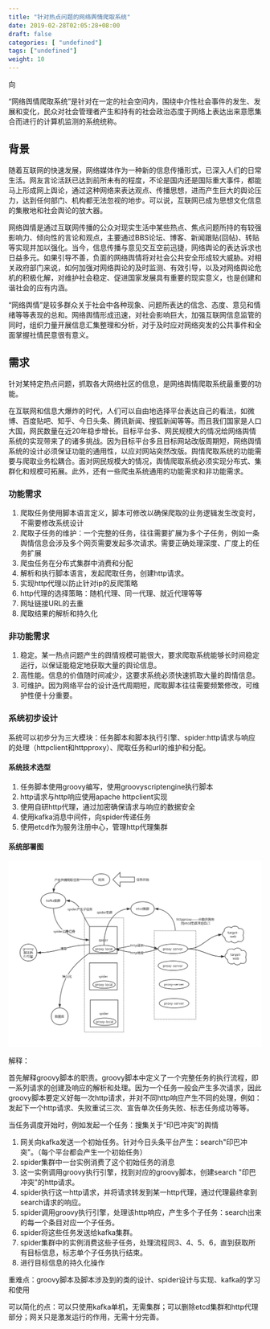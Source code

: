 ```yaml
---
title: "针对热点问题的网络舆情爬取系统"
date: 2019-02-28T02:05:28+08:00
draft: false
categories: [ "undefined"]
tags: ["undefined"]
weight: 10
---
```


向

“网络舆情爬取系统”是针对在一定的社会空间内，围绕中介性社会事件的发生、发展和变化，民众对社会管理者产生和持有的社会政治态度于网络上表达出来意愿集合而进行的计算机监测的系统统称。
<!--more-->

## 背景

随着互联网的快速发展，网络媒体作为一种新的信息传播形式，已深入人们的日常生活。网友言论活跃已达到前所未有的程度，不论是国内还是国际重大事件，都能马上形成网上舆论，通过这种网络来表达观点、传播思想，进而产生巨大的舆论压力，达到任何部门、机构都无法忽视的地步。可以说，互联网已成为思想文化信息的集散地和社会舆论的放大器。

网络舆情是通过互联网传播的公众对现实生活中某些热点、焦点问题所持的有较强影响力、倾向性的言论和观点，主要通过BBS论坛、博客、新闻跟贴(回帖)、转贴等实现并加以强化。当今，信息传播与意见交互空前迅捷，网络舆论的表达诉求也日益多元。如果引导不善，负面的网络舆情将对社会公共安全形成较大威胁。对相关政府部门来说，如何加强对网络舆论的及时监测、有效引导，以及对网络舆论危机的积极化解，对维护社会稳定、促进国家发展具有重要的现实意义，也是创建和谐社会的应有内涵。

“网络舆情”是较多群众关于社会中各种现象、问题所表达的信念、态度、意见和情绪等等表现的总和。网络舆情形成迅速，对社会影响巨大，加强互联网信息监管的同时，组织力量开展信息汇集整理和分析，对于及时应对网络突发的公共事件和全面掌握社情民意很有意义。

## 需求

针对某特定热点问题，抓取各大网络社区的信息，是网络舆情爬取系统最重要的功能。

在互联网和信息大爆炸的时代，人们可以自由地选择平台表达自己的看法，如微博、百度贴吧、知乎、今日头条、腾讯新闻、搜狐新闻等等。而且我们国家是人口大国，网民数量在近20年稳步增长。目标平台多、网民规模大的情况给网络舆情系统的实现带来了的诸多挑战。因为目标平台多且目标网站改版周期短，网络舆情系统的设计必须保证功能的通用性，以应对网站突然改版。舆情爬取系统的功能需要与爬取业务松耦合。面对网民规模大的情况，舆情爬取系统必须实现分布式、集群化和规模可拓展。此外，还有一些爬虫系统通用的功能需求和非功能需求。

### 功能需求

1. 爬取任务使用脚本语言定义，脚本可修改以确保爬取的业务逻辑发生改变时，不需要修改系统设计
2. 爬取子任务的维护：一个完整的任务，往往需要扩展为多个子任务，例如一条舆情信息会涉及多个网页需要发起多次请求。需要正确处理深度、广度上的任务扩展
3. 爬虫任务在分布式集群中消费和分配
4. 解析和执行脚本语言，发起爬取任务，创建http请求。
5. 实现http代理以防止针对ip的反爬策略
6. http代理的选择策略：随机代理、同一代理、就近代理等等
7. 网址链接URL的去重
8. 爬取结果的解析和持久化

### 非功能需求

1. 稳定。某一热点问题产生的舆情规模可能很大，要求爬取系统能够长时间稳定运行，以保证能稳定地获取大量的舆论信息。
2. 高性能。信息的价值随时间减少，这要求系统必须快速抓取大量的舆情信息。
3. 可维护。因为网络平台的设计迭代周期短，爬取脚本往往需要频繁修改，可维护性便十分重要。

### 系统初步设计

系统可以初步分为三大模块：任务脚本和脚本执行引擎、spider:http请求与响应的处理（httpclient和httpproxy）、爬取任务和url的维护和分配。

#### 系统技术选型

1. 任务脚本使用groovy编写，使用groovyscriptengine执行脚本
2. http请求与http响应使用apache httpclient实现
3. 使用自研http代理，通过加密确保请求与响应的数据安全
4. 使用kafka消息中间件，向spider传递任务
5. 使用etcd作为服务注册中心，管理http代理集群

#### 系统部署图

![系统部署图](/img/爬虫系统部署图.png)

解释：

首先解释groovy脚本的职责。groovy脚本中定义了一个完整任务的执行流程，即一系列请求的创建及响应的解析和处理。因为一个任务一般会产生多次请求，因此groovy脚本要定义好每一次http请求，并对不同http响应产生不同的处理，例如：发起下一个http请求、失败重试三次、宣告单次任务失败、标志任务成功等等。

当任务调度开始时，例如发起一个任务：搜集关于“印巴冲突”的舆情

1. 网关向kafka发送一个初始任务。针对今日头条平台产生：search"印巴冲突"。（每个平台都会产生一个初始任务）
2. spider集群中一台实例消费了这个初始任务的消息
3. 这一实例调用groovy执行引擎，找到对应的groovy脚本，创建search "印巴冲突"的http请求。
4. spider执行这一http请求，并将请求转发到某一http代理，通过代理最终拿到search请求的响应。
5. spider调用groovy执行引擎，处理该http响应，产生多个子任务：search出来的每一个条目对应一个子任务。
6. spider将这些任务发送给kafka集群。
7. spider集群中的实例消费这些子任务，处理流程同3、4、5、6，直到获取所有目标信息，标志单个子任务执行结束。
8. 进行目标信息的持久化操作

重难点：groovy脚本及脚本涉及到的类的设计、spider设计与实现、kafka的学习和使用

可以简化的点：可以只使用kafka单机，无需集群；可以删除etcd集群和http代理部分；网关只是激发运行的作用，无需十分完善。